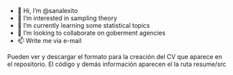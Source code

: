 - 👋 Hi, I’m @sanalexito
- 👀 I’m interested in sampling theory
- 🌱 I’m currently learning some statistical topics
- 💞️ I’m looking to collaborate on goberment agencies
- 📫 Write me via e-mail

Pueden ver y descargar el formato para la creación del CV que aparece en el repositorio. El código y demás información aparecen el la ruta resume/src
<!---
sanalexito/sanalexito is a ✨ special ✨ repository because its `README.md` (this file) appears on your GitHub profile.
You can click the Preview link to take a look at your changes.
--->
